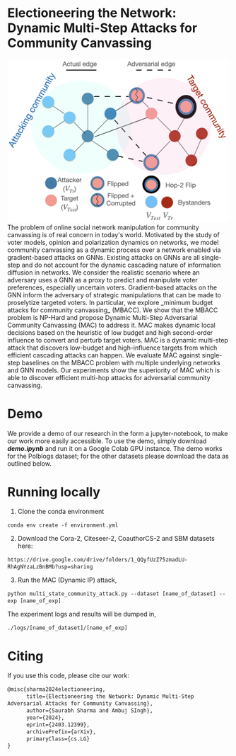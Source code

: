 # Electioneering the Network: Dynamic Multi-Step Attacks for Community Canvassing 
<img src="https://github.com/saurabhsharma1993/mac/blob/main/teaser.png" width="500">
The problem of online social network manipulation for community canvassing is of real concern in today's world. Motivated by the study of voter models, opinion and polarization dynamics on networks, we model community canvassing as a dynamic process over a network enabled via gradient-based attacks on GNNs. Existing attacks on GNNs are all single-step and do not account for the dynamic cascading nature of information diffusion in networks. We consider the realistic scenario where an adversary uses a GNN as a proxy to predict and manipulate voter preferences, especially uncertain voters. Gradient-based attacks on the GNN inform the adversary of strategic manipulations that can be made to proselytize targeted voters. In particular, we explore _minimum budget attacks for community canvassing_ (MBACC). We show that the MBACC problem is NP-Hard and propose Dynamic Multi-Step Adversarial Community Canvassing (MAC) to address it. MAC makes dynamic local decisions based on the heuristic of low budget and high second-order influence to convert and perturb target voters. MAC is a dynamic multi-step attack that discovers low-budget and high-influence targets from which efficient cascading attacks can happen. We evaluate MAC against single-step baselines on the MBACC problem with multiple underlying networks and GNN models. Our experiments show the superiority of MAC which is able to discover efficient multi-hop attacks for adversarial community canvassing.

# Demo
We provide a demo of our research in the form a jupyter-notebook, to make our work more easily accessible. To use the demo, simply download ___demo.ipynb___ and run it on a Google Colab GPU instance. The demo works for the Polblogs dataset; for the other datasets please download the data as outlined below. 

# Running locally
1. Clone the conda environment
```
conda env create -f environment.yml
```
2. Download the Cora-2, Citeseer-2, CoauthorCS-2 and SBM datasets here:
```
https://drive.google.com/drive/folders/1_QQyfUzZ75zmadLU-RhAgNYzaLzBnBMb?usp=sharing
```
3. Run the MAC (Dynamic IP) attack,
```
python multi_state_community_attack.py --dataset [name_of_dataset] --exp [name_of_exp] 
```
The experiment logs and results will be dumped in,
```
./logs/[name_of_dataset]/[name_of_exp]
```
# Citing 
If you use this code, please cite our work:
```
@misc{sharma2024electioneering,
      title={Electioneering the Network: Dynamic Multi-Step Adversarial Attacks for Community Canvassing}, 
      author={Saurabh Sharma and Ambuj SIngh},
      year={2024},
      eprint={2403.12399},
      archivePrefix={arXiv},
      primaryClass={cs.LG}
}
```
